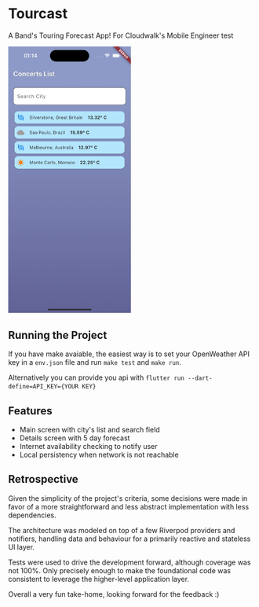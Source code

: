 # Tourcast

A Band's Touring Forecast App!
For Cloudwalk's Mobile Engineer test

<img src="screenshots/screenshot.png" width=250></img>

## Running the Project

If you have make avaiable, the easiest way is to set your OpenWeather API key
in a `env.json` file and run `make test` and `make run`.

Alternatively you can provide you api with
`flutter run --dart-define=API_KEY={YOUR KEY}`

## Features

- Main screen with city's list and search field
- Details screen with 5 day forecast
- Internet availability checking to notify user
- Local persistency when network is not reachable

## Retrospective

Given the simplicity of the project's criteria, some decisions were made in favor of a more straightforward and less abstract implementation with less
dependencies.

The architecture was modeled on top of a few Riverpod providers and notifiers,
handling data and behaviour for a primarily reactive and stateless UI layer.

Tests were used to drive the development forward, although coverage was not
100%. Only precisely enough to make the foundational code was consistent to
leverage the higher-level application layer.

Overall a very fun take-home, looking forward for the feedback :)
